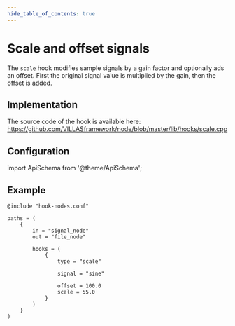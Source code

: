 ```yaml
---
hide_table_of_contents: true
---
```


# Scale and offset signals

The `scale` hook modifies sample signals by a gain factor and optionally ads an offset.
First the original signal value is multiplied by the gain, then the offset is added.

## Implementation

The source code of the hook is available here:
https://github.com/VILLASframework/node/blob/master/lib/hooks/scale.cpp

## Configuration

import ApiSchema from '@theme/ApiSchema';

<ApiSchema id="node" example pointer="#/components/schemas/scale" />

## Example

``` url="external/node/etc/examples/hooks/scale.conf" title="node/etc/examples/hooks/scale.conf"
@include "hook-nodes.conf"

paths = (
	{
		in = "signal_node"
		out = "file_node"

		hooks = (
			{
				type = "scale"

				signal = "sine"

				offset = 100.0
				scale = 55.0
			}
		)
	}
)
```
